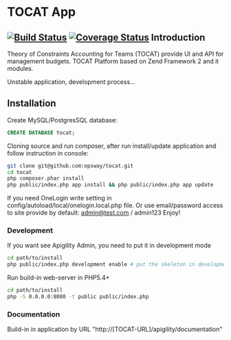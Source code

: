 TOCAT App
=======================
[![Build Status](https://travis-ci.org/opsway/tocat.svg)](https://travis-ci.org/opsway/tocat)
[![Coverage Status](https://coveralls.io/repos/opsway/tocat/badge.png)](https://coveralls.io/r/opsway/tocat)
Introduction
------------
Theory of Constraints Accounting for Teams (TOCAT) provide UI and API for management budgets.
TOCAT Platform based on Zend Framework 2 and it modules.

Unstable application, development process...

Installation
------------

Create MySQL/PostgresSQL database:
```sql
CREATE DATABASE tocat;
```

Cloning source and run composer, after run install/update application and follow instruction in console:
```bash
git clone git@github.com:opsway/tocat.git
cd tocat
php composer.phar install
php public/index.php app install && php public/index.php app update
```

If you need OneLogin write setting in config/autoload/local/onelogin.local.php file.
Or use email/password access to site provide by default: admin@test.com / admin123
Enjoy!

### Development

If you want see Apigility Admin, you need to put it in development mode

```bash
cd path/to/install
php public/index.php development enable # put the skeleton in development mode
```

Run build-in web-server in PHP5.4+

```bash
cd path/to/install
php -S 0.0.0.0:8080 -t public public/index.php
```


### Documentation

Build-in in application by URL "http://[TOCAT-URL]/apigility/documentation"
